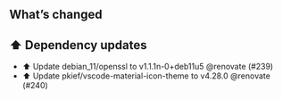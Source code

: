## What’s changed
## ⬆️ Dependency updates

- ⬆️ Update debian_11/openssl to v1.1.1n-0+deb11u5 @renovate (#239)
- ⬆️ Update pkief/vscode-material-icon-theme to v4.28.0 @renovate (#240)
